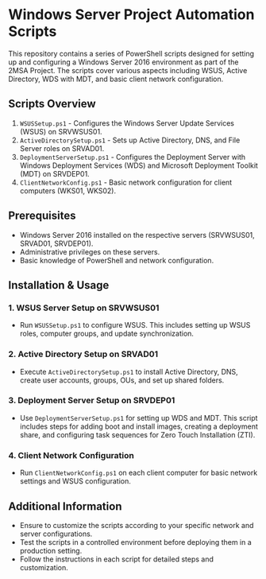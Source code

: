 
# Windows Server Project Automation Scripts

This repository contains a series of PowerShell scripts designed for setting up and configuring a Windows Server 2016 environment as part of the 2MSA Project. The scripts cover various aspects including WSUS, Active Directory, WDS with MDT, and basic client network configuration.

## Scripts Overview

1. `WSUSSetup.ps1` - Configures the Windows Server Update Services (WSUS) on SRVWSUS01.
2. `ActiveDirectorySetup.ps1` - Sets up Active Directory, DNS, and File Server roles on SRVAD01.
3. `DeploymentServerSetup.ps1` - Configures the Deployment Server with Windows Deployment Services (WDS) and Microsoft Deployment Toolkit (MDT) on SRVDEP01.
4. `ClientNetworkConfig.ps1` - Basic network configuration for client computers (WKS01, WKS02).

## Prerequisites

- Windows Server 2016 installed on the respective servers (SRVWSUS01, SRVAD01, SRVDEP01).
- Administrative privileges on these servers.
- Basic knowledge of PowerShell and network configuration.

## Installation & Usage

### 1. WSUS Server Setup on SRVWSUS01

- Run `WSUSSetup.ps1` to configure WSUS. This includes setting up WSUS roles, computer groups, and update synchronization.

### 2. Active Directory Setup on SRVAD01

- Execute `ActiveDirectorySetup.ps1` to install Active Directory, DNS, create user accounts, groups, OUs, and set up shared folders.

### 3. Deployment Server Setup on SRVDEP01

- Use `DeploymentServerSetup.ps1` for setting up WDS and MDT. This script includes steps for adding boot and install images, creating a deployment share, and configuring task sequences for Zero Touch Installation (ZTI).

### 4. Client Network Configuration

- Run `ClientNetworkConfig.ps1` on each client computer for basic network settings and WSUS configuration.

## Additional Information

- Ensure to customize the scripts according to your specific network and server configurations.
- Test the scripts in a controlled environment before deploying them in a production setting.
- Follow the instructions in each script for detailed steps and customization.


